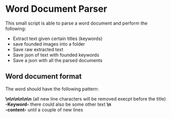 # Word Document Parser
This small script is able to parse a word document and perform the following:
- Extract text given certain titles (keywords)
- save founded images into a folder
- Save raw extracted text
- Save json of text with founded keywords
- Save a json with all the parsed documents

## Word document format
The word should have the following pattern:

<b>\n\n\n\n\n\n</b> (all new line characters will be removed execpt before the title)
<br>
<b>-Keyword-</b> there could also be some other text <b>\n</b> <br>
<b>-content-</b> until a couple of new lines
<br>
